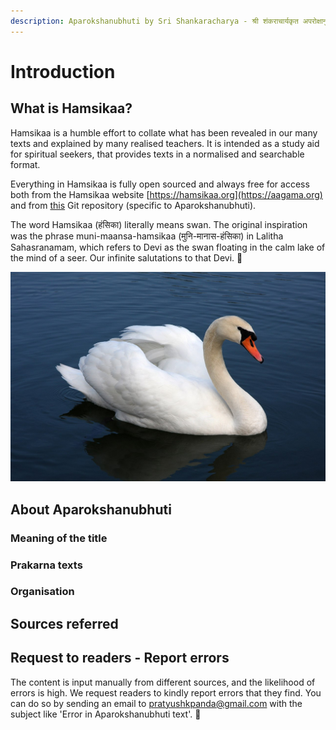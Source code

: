 ```yaml
---
description: Aparokshanubhuti by Sri Shankaracharya - श्री शंकराचार्यकृत अपरोक्षानुभूतिः
---
```


# Introduction

## What is Hamsikaa?

Hamsikaa is a humble effort to collate what has been revealed in our many texts and explained by many realised teachers. It is intended as a study aid for spiritual seekers, that provides texts in a normalised and searchable format. 

Everything in Hamsikaa is fully open sourced and always free for access both from the Hamsikaa website [https://hamsikaa.org](https://aagama.org) and from [this](https://github.com/pratyush1987/aparokshanubhuti.git) Git repository \(specific to Aparokshanubhuti\).

The word Hamsikaa \(हंसिका\) literally means swan. The original inspiration was the phrase muni-maansa-hamsikaa \(मुनि-मानास-हंसिका\) in Lalitha Sahasranamam, which refers to Devi as the swan floating in the calm lake of the mind of a seer. Our infinite salutations to that Devi. 🙏 

![Muni-Maanasa-Hamsika is a name for Devi in Lalitha Sahasranamam \(image courtesy Wiki-commons\)](.gitbook/assets/1280px-mute_swan_vrhnika.jpg)

## About Aparokshanubhuti

### Meaning of the title

### Prakarna texts

### Organisation

## Sources referred

## Request to readers - Report errors

The content is input manually from different sources, and the likelihood of errors is high. We request readers to kindly report errors that they find. You can do so by sending an email to pratyushkpanda@gmail.com with the subject like 'Error in Aparokshanubhuti text'. 🙏

